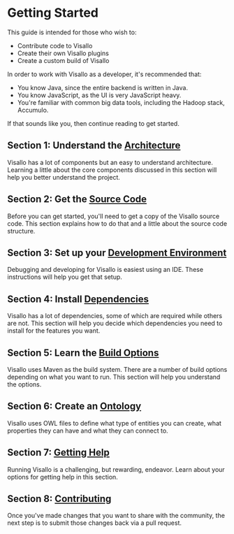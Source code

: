 # Getting Started

This guide is intended for those who wish to:

* Contribute code to Visallo
* Create their own Visallo plugins
* Create a custom build of Visallo

In order to work with Visallo as a developer, it's recommended that:

* You know Java, since the entire backend is written in Java.
* You know JavaScript, as the UI is very JavaScript heavy.
* You're familiar with common big data tools, including the Hadoop stack, Accumulo.

If that sounds like you, then continue reading to get started.

## Section 1: Understand the [Architecture](architecture.md)

Visallo has a lot of components but an easy to understand architecture. Learning a little about the core components
discussed in this section will help you better understand the project.

## Section 2: Get the [Source Code](source-code.md)

Before you can get started, you'll need to get a copy of the Visallo source code. This section explains how to do that
and a little about the source code structure.

## Section 3: Set up your [Development Environment](development-environment.md)

Debugging and developing for Visallo is easiest using an IDE. These instructions will help you get that setup.

## Section 4: Install [Dependencies](dependencies.md)

Visallo has a lot of dependencies, some of which are required while others are not. This section will help you decide
which dependencies you need to install for the features you want.

## Section 5: Learn the [Build Options](build.md)

Visallo uses Maven as the build system. There are a number of build options depending on what you want to run. This
section will help you understand the options.

## Section 6: Create an [Ontology](ontology.md)

Visallo uses OWL files to define what type of entities you can create, what properties they can have and what they
can connect to.

## Section 7: [Getting Help](help.md)

Running Visallo is a challenging, but rewarding, endeavor. Learn about your options for getting help in this section.

## Section 8: [Contributing](../CONTRIBUTING.md)

Once you've made changes that you want to share with the community, the next step is to submit those changes back via a
pull request.
